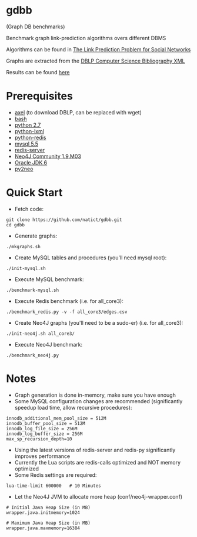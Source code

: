 gdbb
====
(Graph DB benchmarks)

Benchmark graph link-prediction algorithms overs different DBMS

Algorithms can be found in [The Link Prediction Problem for Social Networks](http://www.cs.cornell.edu/home/kleinber/link-pred.pdf)

Graphs are extracted from the [DBLP Computer Science Bibliography XML](http://dblp.uni-trier.de/xml/)

Results can be found [here](https://docs.google.com/spreadsheet/ccc?key=0AiFl0Xaks4G-dG9jZnJWWTF1cG5DZ0hjZk52d0JPMVE#gid=1)

Prerequisites
=============
* [axel](https://alioth.debian.org/projects/axel/) (to download DBLP, can be replaced with wget)
* [bash](http://tiswww.case.edu/php/chet/bash/bashtop.html)
* [python 2.7](http://www.python.org/getit/)
* [python-lxml](http://lxml.de/)
* [python-redis](https://github.com/andymccurdy/redis-py)
* [mysql 5.5](http://dev.mysql.com/downloads/mysql/)
* [redis-server](http://redis.io/topics/quickstart)
* [Neo4J Community 1.9.M03](http://www.neo4j.org/download)
* [Oracle JDK 6](http://www.oracle.com/technetwork/java/javase/downloads/index.html)
* [py2neo](http://py2neo.org/)

Quick Start
===========
* Fetch code:

```
git clone https://github.com/natict/gdbb.git
cd gdbb
```

* Generate graphs:

```
./mkgraphs.sh
```

* Create MySQL tables and procedures (you'll need mysql root):

```
./init-mysql.sh
  ```

* Execute MySQL benchmark:

```
./benchmark-mysql.sh
```

* Execute Redis benchmark (i.e. for all_core3):

```
./benchmark_redis.py -v -f all_core3/edges.csv
```

* Create Neo4J graphs (you'll need to be a sudo-er) (i.e. for all_core3):

```
./init-neo4j.sh all_core3/
```

* Execute Neo4J benchmark:

```
./benchmark_neo4j.py
```

Notes
=====
* Graph generation is done in-memory, make sure you have enough
* Some MySQL configuration changes are recommended (significantly speedup load time, allow recursive procedures):

```
innodb_additional_mem_pool_size = 512M
innodb_buffer_pool_size = 512M
innodb_log_file_size = 256M
innodb_log_buffer_size = 256M
max_sp_recursion_depth=10
```

* Using the latest versions of redis-server and redis-py significantly improves performance
* Currently the Lua scripts are redis-calls optimized and NOT memory optimized
* Some Redis settings are required:

```
lua-time-limit 600000	# 10 Minutes
```

* Let the Neo4J JVM to allocate more heap (conf/neo4j-wrapper.conf)

```
# Initial Java Heap Size (in MB)
wrapper.java.initmemory=1024

# Maximum Java Heap Size (in MB)
wrapper.java.maxmemory=16384
```
